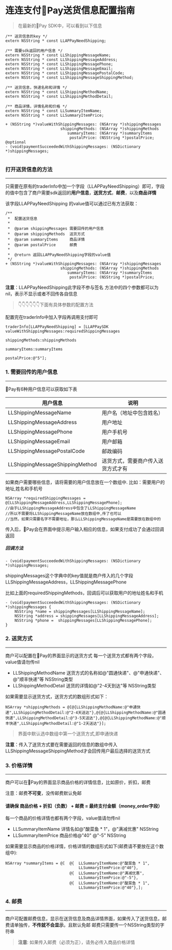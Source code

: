 连连支付Pay送货信息配置指南
===
> 在最新的Pay SDK中，可以看到以下信息



```
/** 送货信息的key */
extern NSString * const LLAPPayNeedShipping;

/** 需要sdk返回的用户信息 */
extern NSString * const LLShippingMessageName;
extern NSString * const LLShippingMessageAddress;
extern NSString * const LLShippingMessagePhone;
extern NSString * const LLShippingMessageEmail;
extern NSString * const LLShippingMessagePostalCode;
extern NSString * const LLShippingMessageShippingMethod;

/** 送货信息，快递名称和详情 */
extern NSString * const LLShippingMethodName;
extern NSString * const LLShippingMethodDetail;

/** 商品详情，详情名称和价格 */
extern NSString * const LLSummaryItemName;
extern NSString * const LLSummaryItemPrice;

+ (NSString *)valueWithShippingMessages: (NSArray *)shippingMessages
                        shippingMethods: (NSArray *)shippingMethods
                           summaryItems: (NSArray *)summaryItems
                            postalPrice: (NSString *)postalPrice;                          
@optional
- (void)paymentSucceededWithShippingMessages: (NSDictionary *)shippingMessages;
                       
```


### 打开送货信息的方法
---
只需要在原有的traderInfo中加一个字段（LLAPPayNeedShipping）即可，字段的值中包含了商户需要sdk返回的**用户信息**，**送货方式**，**邮费**，以及**商品详情**

该字段LLAPPayNeedShipping 的value值可以通过已有方法获取：

```
/**
 *  配置送货信息
 *
 *  @param shippingMessages 需要回传的用户信息
 *  @param shippingMethods  送货方式
 *  @param summaryItems     商品详情
 *  @param postalPrice      邮费
 *
 *  @return 返回LLAPPayNeedShipping字段的value值
 */
+ (NSString *)valueWithShippingMessages: (NSArray *)shippingMessages
                        shippingMethods: (NSArray *)shippingMethods
                           summaryItems: (NSArray *)summaryItems
                            postalPrice: (NSString *)postalPrice;
```
**注意**：LLAPPayNeedShipping此字段不参与签名
方法中的四个参数都可以为nil，表示不显示或者不回传各自信息

> 👇👇👇👇👇👇下面有具体参数的配置方法

配置完在traderInfo中加入字段再调用支付即可


```
traderInfo[LLAPPayNeedShipping] = [LLAPPaySDK valueWithShippingMessages:requiredShippingMessages
                                                        shippingMethods:shippingMethods
                                                           summaryItems:summaryItems
                                                            postalPrice:@"5"];
```


### 1. 需要回传的用户信息
---

Pay有6种用户信息可以获取如下表

|用户信息								|说明|
|----------							|-----------|
|LLShippingMessageName				|用户名（地址中包含姓名）|
|LLShippingMessageAddress			|用户地址	|
|LLShippingMessagePhone				|用户手机号|
|LLShippingMessageEmail				|用户邮箱	|
|LLShippingMessagePostalCode		|邮政编码	|
|LLShippingMessageShippingMethod	|送货方式，需要商户传入送货方式才有|

如果商户需要哪些信息，请将需要的用户信息放在一个数组中.
比如：需要用户的地址,姓名和手机号

```
NSArray *requiredShippingMessages = @[LLShippingMessageAddress,LLShippingMessagePhone];
//由于LLShippingMessageAddress中包含了LLShippingMessageName
//所以不需要将LLShippingMessageName放在数组中,传了也可以
//当然，如果只需要名字不需要地址，那么LLShippingMessageName是需要放在数组中的
```

传入后，Pay会在界面中提示用户输入相应的信息，如果支付成功了会通过回调返回

##### 回调方法
```
- (void)paymentSucceededWithShippingMessages: (NSDictionary *)shippingMessages;
```

shippingMessages这个字典中的key值就是商户传入的几个字段LLShippingMessageAddress，LLShippingMessagePhone

比如上面的requiredShippingMethods，回调后可以获取用户的地址姓名和手机

```
- (void)paymentSucceededWithShippingMessages: (NSDictionary *)shippingMessages {
	NSString *name = shippingMessages[LLShippingMessageName];
	NSString *address = shippingMessages[LLShippingMessageAddress];
	NSString *phone =  shippingMessages[LLShippingMessagePhone];
}                                                                                     
```



### 2. 送货方式
---
商户可以配置在Pay的界面显示的送货方式
每一个送货方式都有两个字段，value值请勿传nil

- LLShippingMethodName 送货方式的名称如@"圆通快递"、@"申通快递"、@"顺丰快递"等 NSString类型
- LLShippingMethodDetail 送货的详情如@"2-4天到达"等 NSString类型

如果需要显示送货方式，送货方式的数组形式如下：

```
NSArray *shippingMethods = @[@{LLShippingMethodName:@"申通快递",LLShippingMethodDetail:@"2-4天送达"},@{@{LLShippingMethodName:@"圆通快递",LLShippingMethodDetail:@"3-5天送达"},@{@{LLShippingMethodName:@"顺丰快递",LLShippingMethodDetail:@"1-2天送达"}];

```
> 界面中默认选中数组中第一个送货方式,即申通快递

**注意**：传入了送货方式要在需要返回的信息的数组中传入LLShippingMessageShippingMethod才会回传用户最后选择的送货方式

### 3. 价格详情
---
商户可以在Pay的界面显示商品价格的详情信息，比如原价，折扣，邮费

注意：邮费**不可变**，没传邮费默认免邮

#### **请确保 商品价格 + 折扣（负数） + 邮费 = 最终支付金额（money_order字段）**
每一个商品的价格详情也都有两个字段，value值请勿传nil

- LLSummaryItemName 	详情名如@"酸菜鱼 * 1"，@"满减优惠" NSString
- LLSummaryItemPrice	商品价格@"40" @"-5"	NSString

如果需要显示商品的价格详情，价格详情的数组形式如下(邮费请不要放在这个数组中):

```
NSArray *summaryItems = @[	@{	LLSummaryItemName:@"酸菜鱼 * 1",
								LLSummaryItemPrice:@"40"},
							@{	LLSummaryItemName:@"满减优惠",
								LLSummaryItemPrice:@"-5"},
							@{	LLSummaryItemName:@"酸菜鱼 * 1",
								LLSummaryItemPrice:@"40"},];
```

### 4. 邮费
---
商户可配置邮费信息，显示在送货信息及商品详情界面，如果传入了送货信息，邮费请单独传，**不传就不会显示**，且默认免邮
邮费只需要传一个NSString类型的字符串
> **注意**: 如果传入邮费（必须为正），请务必传入商品价格详情
